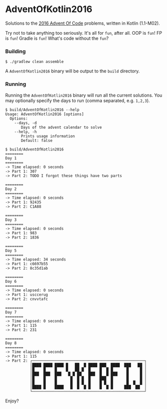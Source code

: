 AdventOfKotlin2016
===

Solutions to the [2016 Advent Of Code](http://adventofcode.com/2016) problems, written in Kotlin (1.1-M02).

Try not to take anything too seriously. It's all for `fun`, after all. OOP is `fun`! FP is `fun`! Gradle is `fun`! What's code without the `fun`?

### Building

```
$ ./gradlew clean assemble
```

A `AdventOfKotlin2016` binary will be output to the `build` directory.

### Running

Running the `AdventOfKotlin2016` binary will run all the current solutions. You may optionally specify the days to run (comma separated, e.g. `1,2,3`).

```
$ build/AdventOfKotlin2016 --help
Usage: AdventOfKotlin2016 [options]
  Options:
    --days, -d
       Days of the advent calendar to solve
    --help, -h
       Prints usage information
       Default: false

$ build/AdventOfKotlin2016
========
Day 1
========
-> Time elapsed: 0 seconds
-> Part 1: 307
-> Part 2: TODO I forgot these things have two parts

========
Day 2
========
-> Time elapsed: 0 seconds
-> Part 1: 92435
-> Part 2: C1A88

========
Day 3
========
-> Time elapsed: 0 seconds
-> Part 1: 983
-> Part 2: 1836

========
Day 5
========
-> Time elapsed: 34 seconds
-> Part 1: c6697b55
-> Part 2: 8c35d1ab

========
Day 6
========
-> Time elapsed: 0 seconds
-> Part 1: usccerug
-> Part 2: cnvvtafc

========
Day 7
========
-> Time elapsed: 0 seconds
-> Part 1: 115
-> Part 2: 231

========
Day 8
========
-> Time elapsed: 0 seconds
-> Part 1: 115
-> Part 2: ┌──────────────────────────────────────────────────┐
           │████ ████ ████ █   ██  █ ████ ███  ████  ███   ██ │
           │█    █    █    █   ██ █  █    █  █ █      █     █ │
           │███  ███  ███   █ █ ██   ███  █  █ ███    █     █ │
           │█    █    █      █  █ █  █    ███  █      █     █ │
           │█    █    █      █  █ █  █    █ █  █      █  █  █ │
           │████ █    ████   █  █  █ █    █  █ █     ███  ██  │
           └──────────────────────────────────────────────────┘
```

Enjoy?
